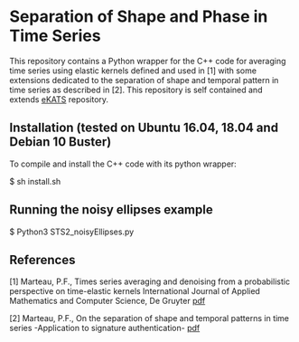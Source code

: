 # Separation of Shape and Phase in Time Series

This repository contains a Python wrapper for the C++ code for averaging time series using elastic kernels defined and used in [1] with some extensions dedicated to the separation of shape and temporal pattern in time series as described in [2]. 
This repository is self contained and extends [eKATS](https://github.com/pfmarteau/eKATS) repository.

## Installation (tested on Ubuntu 16.04, 18.04 and Debian 10 Buster)

To compile and install the C++ code with its python wrapper:

$ sh install.sh

## Running the noisy ellipses example

$ Python3 STS2_noisyEllipses.py


## References

[1] Marteau, P.F., Times series averaging and denoising from a probabilistic perspective on time-elastic kernels International Journal of Applied Mathematics and Computer Science, De Gruyter [pdf](https://arxiv.org/abs/1611.09194)

[2] Marteau, P.F., On the separation of shape and temporal patterns in time series -Application to signature authentication-  [pdf](https://arxiv.org/abs/1911.09360)
